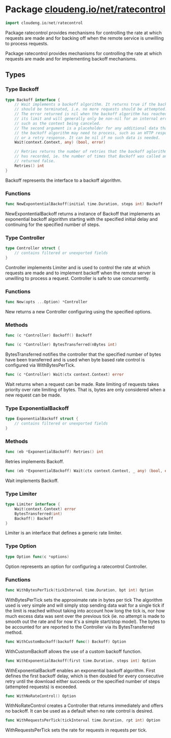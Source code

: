 # Package [cloudeng.io/net/ratecontrol](https://pkg.go.dev/cloudeng.io/net/ratecontrol?tab=doc)

```go
import cloudeng.io/net/ratecontrol
```

Package ratecontrol provides mechanisms for controlling the rate at which
requests are made and for backing off when the remote service is unwilling
to process requests.

Package ratecontrol provides mechanisms for controlling the rate at which
requests are made and for implementing backoff mechanisms.

## Types
### Type Backoff
```go
type Backoff interface {
	// Wait implements a backoff algorithm. It returns true if the backoff
	// should be terminated, i.e. no more requests should be attempted.
	// The error returned is nil when the backoff algorithm has reached
	// its limit and will generally only be non-nil for an internal error
	// such as the context being canceled.
	// The second argument is a placeholder for any additional data that
	// the backoff algorithm may need to process, such as an HTTP response
	// or a retry response. It can be nil if no such data is needed.
	Wait(context.Context, any) (bool, error)

	// Retries returns the number of retries that the backoff aglorithm
	// has recorded, ie. the number of times that Backoff was called and
	// returned false.
	Retries() int
}
```
Backoff represents the interface to a backoff algorithm.

### Functions

```go
func NewExpontentialBackoff(initial time.Duration, steps int) Backoff
```
NewExpontentialBackoff returns a instance of Backoff that implements an
exponential backoff algorithm starting with the specified initial delay and
continuing for the specified number of steps.




### Type Controller
```go
type Controller struct {
	// contains filtered or unexported fields
}
```
Controller implements Limiter and is used to control the rate at which
requests are made and to implement backoff when the remote server is
unwilling to process a request. Controller is safe to use concurrently.

### Functions

```go
func New(opts ...Option) *Controller
```
New returns a new Controller configuring using the specified options.



### Methods

```go
func (c *Controller) Backoff() Backoff
```


```go
func (c *Controller) BytesTransferred(nBytes int)
```
BytesTransferred notifies the controller that the specified number of bytes
have been transferred and is used when byte based rate control is configured
via WithBytesPerTick.


```go
func (c *Controller) Wait(ctx context.Context) error
```
Wait returns when a request can be made. Rate limiting of requests takes
priority over rate limiting of bytes. That is, bytes are only considered
when a new request can be made.




### Type ExponentialBackoff
```go
type ExponentialBackoff struct {
	// contains filtered or unexported fields
}
```

### Methods

```go
func (eb *ExponentialBackoff) Retries() int
```
Retries implements Backoff.


```go
func (eb *ExponentialBackoff) Wait(ctx context.Context, _ any) (bool, error)
```
Wait implements Backoff.




### Type Limiter
```go
type Limiter interface {
	Wait(context.Context) error
	BytesTransferred(int)
	Backoff() Backoff
}
```
Limiter is an interface that defines a generic rate limiter.


### Type Option
```go
type Option func(c *options)
```
Option represents an option for configuring a ratecontrol Controller.

### Functions

```go
func WithBytesPerTick(tickInterval time.Duration, bpt int) Option
```
WithBytesPerTick sets the approximate rate in bytes per tick The algorithm
used is very simple and will simply stop sending data wait for a single tick
if the limit is reached without taking into account how long the tick is,
nor how much excess data was sent over the previous tick (ie. no attempt is
made to smooth out the rate and for now it's a simple start/stop model).
The bytes to be accounted for are reported to the Controller via its
BytesTransferred method.


```go
func WithCustomBackoff(backoff func() Backoff) Option
```
WithCustomBackoff allows the use of a custom backoff function.


```go
func WithExponentialBackoff(first time.Duration, steps int) Option
```
WithExponentialBackoff enables an exponential backoff algorithm. First
defines the first backoff delay, which is then doubled for every consecutive
retry until the download either succeeds or the specified number of steps
(attempted requests) is exceeded.


```go
func WithNoRateControl() Option
```
WithNoRateControl creates a Controller that returns immediately and offers
no backoff. It can be used as a default when no rate control is desired.


```go
func WithRequestsPerTick(tickInterval time.Duration, rpt int) Option
```
WithRequestsPerTick sets the rate for requests in requests per tick.







